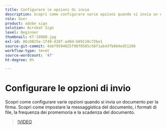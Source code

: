 ```yaml
---
title: Configurare le opzioni di invio
description: Scopri come configurare varie opzioni quando si invia un documento per la firma
role: User
product: adobe sign
solution: Acrobat Sign
level: Beginner
thumbnail: KT-10980.jpg
exl-id: 86c0825e-1f40-428f-ad0d-b69118c72be1
source-git-commit: 4ebf9594025f98f0505c58f1ab43fb864ed51206
workflow-type: tm+mt
source-wordcount: '47'
ht-degree: 0%

---
```


# Configurare le opzioni di invio

Scopri come configurare varie opzioni quando si invia un documento per la firma. Scopri come impostare la messaggistica del documento, i formati di file, la frequenza dei promemoria e la scadenza del documento.

>[!VIDEO](https://video.tv.adobe.com/v/346675?quality=12&learn=on&hidetitle=true)
